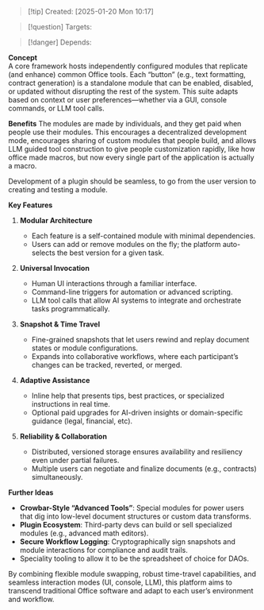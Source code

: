 
>[!tip] Created: [2025-01-20 Mon 10:17]

>[!question] Targets: 

>[!danger] Depends: 

**Concept**  
A core framework hosts independently configured modules that replicate (and enhance) common Office tools. Each “button” (e.g., text formatting, contract generation) is a standalone module that can be enabled, disabled, or updated without disrupting the rest of the system. This suite adapts based on context or user preferences—whether via a GUI, console commands, or LLM tool calls.

**Benefits**
The modules are made by individuals, and they get paid when people use their modules.  This encourages a decentralized development mode, encourages sharing of custom modules that people build, and allows LLM guided tool construction to give people customization rapidly, like how office made macros, but now every single part of the application is actually a macro.

Development of a plugin should be seamless, to go from the user version to creating and testing a module.  

**Key Features**

1. **Modular Architecture**
    
    - Each feature is a self-contained module with minimal dependencies.
    - Users can add or remove modules on the fly; the platform auto-selects the best version for a given task.
2. **Universal Invocation**
    
    - Human UI interactions through a familiar interface.
    - Command-line triggers for automation or advanced scripting.
    - LLM tool calls that allow AI systems to integrate and orchestrate tasks programmatically.
3. **Snapshot & Time Travel**
    
    - Fine-grained snapshots that let users rewind and replay document states or module configurations.
    - Expands into collaborative workflows, where each participant’s changes can be tracked, reverted, or merged.
4. **Adaptive Assistance**
    
    - Inline help that presents tips, best practices, or specialized instructions in real time.
    - Optional paid upgrades for AI-driven insights or domain-specific guidance (legal, financial, etc).
5. **Reliability & Collaboration**
    
    - Distributed, versioned storage ensures availability and resiliency even under partial failures.
    - Multiple users can negotiate and finalize documents (e.g., contracts) simultaneously.

**Further Ideas**

- **Crowbar-Style “Advanced Tools”**: Special modules for power users that dig into low-level document structures or custom data transforms.
- **Plugin Ecosystem**: Third-party devs can build or sell specialized modules (e.g., advanced math editors).
- **Secure Workflow Logging**: Cryptographically sign snapshots and module interactions for compliance and audit trails.
- Speciality tooling to allow it to be the spreadsheet of choice for DAOs.

By combining flexible module swapping, robust time-travel capabilities, and seamless interaction modes (UI, console, LLM), this platform aims to transcend traditional Office software and adapt to each user’s environment and workflow.